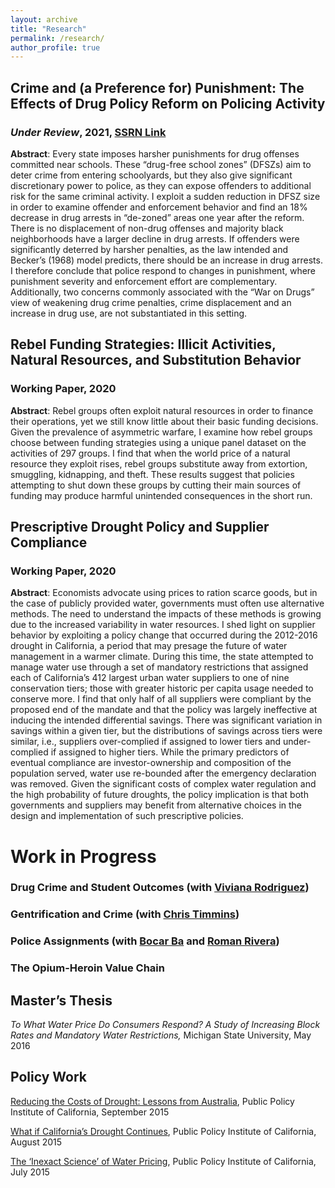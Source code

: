 ```yaml
---
layout: archive
title: "Research"
permalink: /research/
author_profile: true
---
```


## Crime and (a Preference for) Punishment: The Effects of Drug Policy Reform on Policing Activity
### *Under Review*, 2021,  [SSRN Link](https://ssrn.com/abstract=3795758) 

**Abstract**: Every state imposes harsher punishments for drug offenses committed near schools. These “drug-free school zones” (DFSZs) aim to deter crime from entering schoolyards, but they also give significant discretionary power to police, as they can expose offenders to additional risk for the same criminal activity. I exploit a sudden reduction in DFSZ size in order to examine offender and enforcement behavior and find an 18% decrease in drug arrests in “de-zoned” areas one year after the reform. There is no displacement of non-drug offenses and majority black neighborhoods have a larger decline in drug arrests. If offenders were significantly deterred by harsher penalties, as the law intended and Becker’s (1968) model predicts, there should be an increase in drug arrests. I therefore conclude that police respond to changes in punishment, where punishment severity and enforcement effort are complementary. Additionally, two concerns commonly associated with the “War on Drugs” view of weakening drug crime penalties, crime displacement and an increase in drug use, are not substantiated in this setting.

## Rebel Funding Strategies: Illicit Activities, Natural Resources, and Substitution Behavior
### Working Paper, 2020

**Abstract**: Rebel groups often exploit natural resources in order to finance their operations, yet we still know little about their basic funding decisions. Given the prevalence of asymmetric warfare, I examine how rebel groups choose between funding strategies using a unique panel dataset on the activities of 297 groups. I find that when the world price of a natural resource they exploit rises, rebel groups substitute away from extortion, smuggling, kidnapping, and theft. These results suggest that policies attempting to shut down these groups by cutting their main sources of funding may produce harmful unintended consequences in the short run.

## Prescriptive Drought Policy and Supplier Compliance
### Working Paper, 2020

**Abstract**: Economists advocate using prices to ration scarce goods, but in the case of publicly provided water, governments must often use alternative methods. The need to understand the impacts of these methods is growing due to the increased variability in water resources. I shed light on supplier behavior by exploiting a policy change that occurred during the 2012-2016 drought in California, a period that may presage the future of water management in a warmer climate. During this time, the state attempted to manage water use through a set of mandatory restrictions that assigned each of California’s 412 largest urban water suppliers to one of nine conservation tiers; those with greater historic per capita usage needed to conserve more. I find that only half of all suppliers were compliant by the proposed end of the mandate and that the policy was largely ineffective at inducing the intended differential savings. There was significant variation in savings within a given tier, but the distributions of savings across tiers were similar, i.e., suppliers over-complied if assigned to lower tiers and under-complied if assigned to higher tiers. While the primary predictors of eventual compliance are investor-ownership and composition of the population served, water use re-bounded after the emergency declaration was removed. Given the significant costs of complex water regulation and the high probability of future droughts, the policy implication is that both governments and suppliers may benefit from alternative choices in the design and implementation of such prescriptive policies.

# Work in Progress

### Drug Crime and Student Outcomes (with [Viviana Rodriguez](https://www.vivianarodriguez.com/))

### Gentrification and Crime (with [Chris Timmins](https://sites.duke.edu/christophertimmins/))

### Police Assignments (with [Bocar Ba](https://sites.google.com/view/bocarba/) and [Roman Rivera](https://sites.google.com/view/romangabrielrivera/))

### The Opium-Heroin Value Chain

## Master’s Thesis

*To What Water Price Do Consumers Respond? A Study of Increasing Block Rates and Mandatory Water Restrictions,*  Michigan State University, May 2016

## Policy Work

[Reducing the Costs of Drought: Lessons from Australia](https://www.ppic.org/blog/reducing-the-costs-of-drought-lessons-from-australia/), Public Policy Institute of California, September 2015

[What if California’s Drought Continues](https://www.ppic.org/content/pubs/report/R_815EHR.pdf), Public Policy Institute of California, August 2015

[The ‘Inexact Science’ of Water Pricing](https://www.ppic.org/blog/the-inexact-science-of-water-pricing/), Public Policy Institute of California, July 2015


